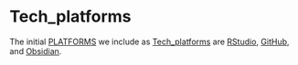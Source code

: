 # Tech_platforms 
The initial [PLATFORMS](PLATFORMS.md) we include as [Tech_platforms](Tech_platforms.md) are [RStudio](RStudio.md), [GitHub](GitHub.md), and [Obsidian](Obsidian.md).